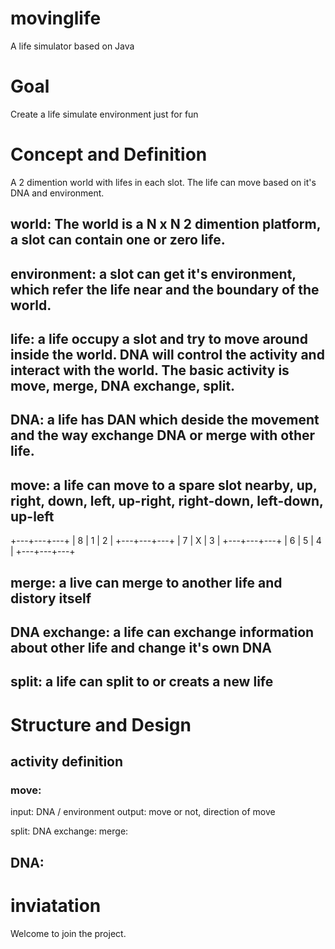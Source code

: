 # movinglife
A life simulator based on Java


# Goal
Create a life simulate environment just for fun

# Concept and Definition
A 2 dimention world with lifes in each slot. The life can move based on it's DNA and environment.

## world: The world is a N x N 2 dimention platform, a slot can contain one or zero life.

## environment: a slot can get it's environment, which refer the life near and the boundary of the world. 

## life: a life occupy a slot and try to move around inside the world. DNA will control the activity and interact with the world. The basic activity is move, merge, DNA exchange, split.

## DNA: a life has DAN which deside the movement and the way exchange DNA or merge with other life.

## move: a life can move to a spare slot nearby, up, right, down, left, up-right, right-down, left-down, up-left
+---+---+---+
| 8 | 1 | 2 |
+---+---+---+
| 7 | X | 3 |
+---+---+---+
| 6 | 5 | 4 |
+---+---+---+

## merge: a live can merge to another life and distory itself

## DNA exchange: a life can exchange information about other life and change it's own DNA

## split: a life can split to or creats a new life


# Structure and Design
## activity definition
### move:
input: DNA / environment
output: move or not, direction of move

split:
DNA exchange:
merge:

## DNA: 

# inviatation
Welcome to join the project.
